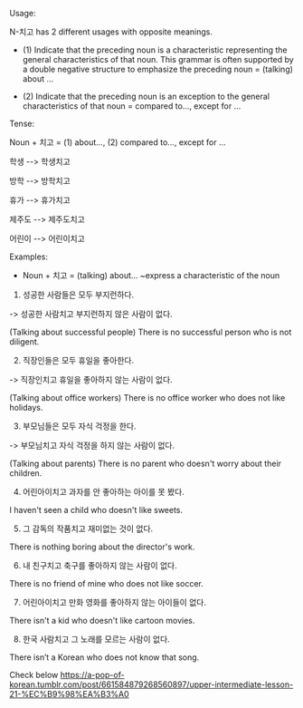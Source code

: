 Usage:

N-치고 has 2 different usages with opposite meanings.

- (1) Indicate that the preceding noun is a characteristic representing the general characteristics of that noun. This grammar is often supported by a double negative structure to emphasize the preceding noun = (talking) about …
    
- (2) Indicate that the preceding noun is an exception to the general characteristics of that noun = compared to…, except for …
    

Tense:

Noun + 치고 = (1) about…, (2) compared to…, except for …

학생 --> 학생치고

방학 --> 방학치고

휴가 --> 휴가치고

제주도 --> 제주도치고

어린이 --> 어린이치고

Examples:

- Noun + 치고 = (talking) about… ~express a characteristic of the noun

1.  성공한 사람들은 모두 부지런하다.

\-> 성공한 사람치고 부지런하지 않은 사람이 없다.

(Talking about successful people) There is no successful person who is not diligent.

2.  직장인들은 모두 휴일을 좋아한다.

\-> 직장인치고 휴일을 좋아하지 않는 사람이 없다.

(Talking about office workers) There is no office worker who does not like holidays.

3.  부모님들은 모두 자식 걱정을 한다.

\-> 부모님치고 자식 걱정을 하지 않는 사람이 없다.

(Talking about parents) There is no parent who doesn't worry about their children.

4.  어린아이치고 과자를 안 좋아하는 아이를 못 봤다.

I haven't seen a child who doesn't like sweets.

5.  그 감독의 작품치고 재미없는 것이 없다.

There is nothing boring about the director's work.

6.  내 친구치고 축구를 좋아하지 않는 사람이 없다.

There is no friend of mine who does not like soccer.

7.  어린아이치고 만화 영화를 좋아하지 않는 아이들이 없다.

There isn't a kid who doesn't like cartoon movies.

8.  한국 사람치고 그 노래를 모르는 사람이 없다.

There isn’t a Korean who does not know that song.

Check below 
https://a-pop-of-korean.tumblr.com/post/661584879268560897/upper-intermediate-lesson-21-%EC%B9%98%EA%B3%A0